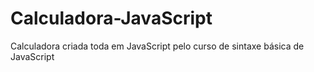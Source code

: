 # Calculadora-JavaScript
Calculadora criada toda em JavaScript pelo curso de sintaxe básica de JavaScript
